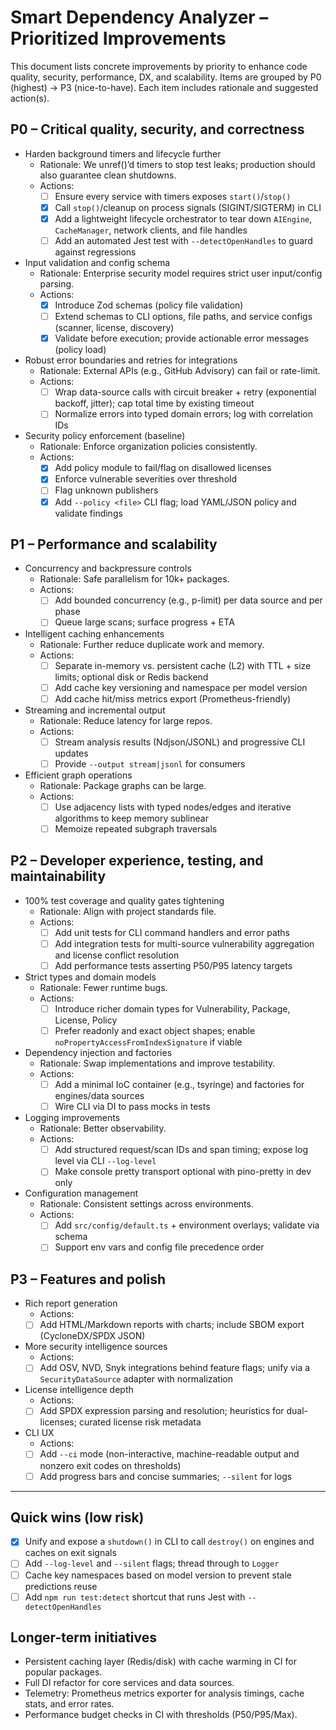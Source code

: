 # Smart Dependency Analyzer – Prioritized Improvements

This document lists concrete improvements by priority to enhance code quality, security, performance, DX, and scalability. Items are grouped by P0 (highest) → P3 (nice-to-have). Each item includes rationale and suggested action(s).

## P0 – Critical quality, security, and correctness

- Harden background timers and lifecycle further
  - Rationale: We unref()’d timers to stop test leaks; production should also guarantee clean shutdowns.
  - Actions:
    - [ ] Ensure every service with timers exposes `start()`/`stop()`
    - [x] Call `stop()`/cleanup on process signals (SIGINT/SIGTERM) in CLI
    - [x] Add a lightweight lifecycle orchestrator to tear down `AIEngine`, `CacheManager`, network clients, and file handles
    - [ ] Add an automated Jest test with `--detectOpenHandles` to guard against regressions

- Input validation and config schema
  - Rationale: Enterprise security model requires strict user input/config parsing.
  - Actions:
    - [x] Introduce Zod schemas (policy file validation)
    - [ ] Extend schemas to CLI options, file paths, and service configs (scanner, license, discovery)
    - [x] Validate before execution; provide actionable error messages (policy load)

- Robust error boundaries and retries for integrations
  - Rationale: External APIs (e.g., GitHub Advisory) can fail or rate-limit.
  - Actions:
    - [ ] Wrap data-source calls with circuit breaker + retry (exponential backoff, jitter); cap total time by existing timeout
    - [ ] Normalize errors into typed domain errors; log with correlation IDs

- Security policy enforcement (baseline)
  - Rationale: Enforce organization policies consistently.
  - Actions:
    - [x] Add policy module to fail/flag on disallowed licenses
    - [x] Enforce vulnerable severities over threshold
    - [ ] Flag unknown publishers
    - [x] Add `--policy <file>` CLI flag; load YAML/JSON policy and validate findings

## P1 – Performance and scalability

- Concurrency and backpressure controls
  - Rationale: Safe parallelism for 10k+ packages.
  - Actions:
    - [ ] Add bounded concurrency (e.g., p-limit) per data source and per phase
    - [ ] Queue large scans; surface progress + ETA

- Intelligent caching enhancements
  - Rationale: Further reduce duplicate work and memory.
  - Actions:
    - [ ] Separate in-memory vs. persistent cache (L2) with TTL + size limits; optional disk or Redis backend
    - [ ] Add cache key versioning and namespace per model version
    - [ ] Add cache hit/miss metrics export (Prometheus-friendly)

- Streaming and incremental output
  - Rationale: Reduce latency for large repos.
  - Actions:
    - [ ] Stream analysis results (Ndjson/JSONL) and progressive CLI updates
    - [ ] Provide `--output stream|jsonl` for consumers

- Efficient graph operations
  - Rationale: Package graphs can be large.
  - Actions:
    - [ ] Use adjacency lists with typed nodes/edges and iterative algorithms to keep memory sublinear
    - [ ] Memoize repeated subgraph traversals

## P2 – Developer experience, testing, and maintainability

- 100% test coverage and quality gates tightening
  - Rationale: Align with project standards file.
  - Actions:
    - [ ] Add unit tests for CLI command handlers and error paths
    - [ ] Add integration tests for multi-source vulnerability aggregation and license conflict resolution
    - [ ] Add performance tests asserting P50/P95 latency targets

- Strict types and domain models
  - Rationale: Fewer runtime bugs.
  - Actions:
    - [ ] Introduce richer domain types for Vulnerability, Package, License, Policy
    - [ ] Prefer readonly and exact object shapes; enable `noPropertyAccessFromIndexSignature` if viable

- Dependency injection and factories
  - Rationale: Swap implementations and improve testability.
  - Actions:
    - [ ] Add a minimal IoC container (e.g., tsyringe) and factories for engines/data sources
    - [ ] Wire CLI via DI to pass mocks in tests

- Logging improvements
  - Rationale: Better observability.
  - Actions:
    - [ ] Add structured request/scan IDs and span timing; expose log level via CLI `--log-level`
    - [ ] Make console pretty transport optional with pino-pretty in dev only

- Configuration management
  - Rationale: Consistent settings across environments.
  - Actions:
    - [ ] Add `src/config/default.ts` + environment overlays; validate via schema
    - [ ] Support env vars and config file precedence order

## P3 – Features and polish

- Rich report generation
  - Actions:
  - [ ] Add HTML/Markdown reports with charts; include SBOM export (CycloneDX/SPDX JSON)

- More security intelligence sources
  - Actions:
  - [ ] Add OSV, NVD, Snyk integrations behind feature flags; unify via a `SecurityDataSource` adapter with normalization

- License intelligence depth
  - Actions:
  - [ ] Add SPDX expression parsing and resolution; heuristics for dual-licenses; curated license risk metadata

- CLI UX
  - Actions:
  - [ ] Add `--ci` mode (non-interactive, machine-readable output and nonzero exit codes on thresholds)
  - [ ] Add progress bars and concise summaries; `--silent` for logs

---

## Quick wins (low risk)

- [x] Unify and expose a `shutdown()` in CLI to call `destroy()` on engines and caches on exit signals
- [ ] Add `--log-level` and `--silent` flags; thread through to `Logger`
- [ ] Cache key namespaces based on model version to prevent stale predictions reuse
- [ ] Add `npm run test:detect` shortcut that runs Jest with `--detectOpenHandles`

## Longer-term initiatives

- Persistent caching layer (Redis/disk) with cache warming in CI for popular packages.
- Full DI refactor for core services and data sources.
- Telemetry: Prometheus metrics exporter for analysis timings, cache stats, and error rates.
- Performance budget checks in CI with thresholds (P50/P95/Max).
